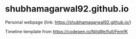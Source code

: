 # shubhamagarwal92.github.io

Personal webpage (link: https://shubhamagarwal92.github.io/)


Timeline template from https://codepen.io/NilsWe/full/FemfK
